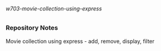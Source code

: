 ###### w703-movie-collection-using-express

### Repository Notes
Movie collection using express - add, remove, display, filter
